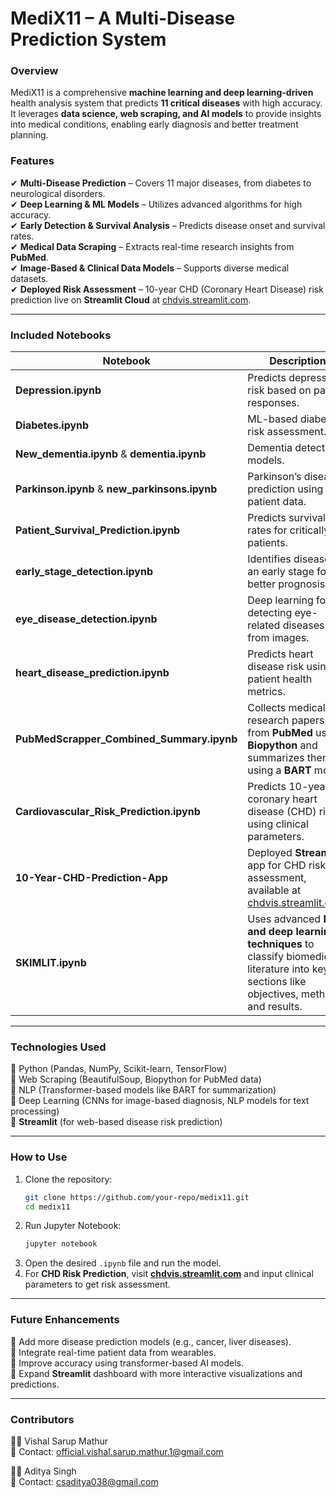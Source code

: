 # **MediX11 – A Multi-Disease Prediction System**  

### **Overview**  
MediX11 is a comprehensive **machine learning and deep learning-driven** health analysis system that predicts **11 critical diseases** with high accuracy. It leverages **data science, web scraping, and AI models** to provide insights into medical conditions, enabling early diagnosis and better treatment planning.  

### **Features**  
✔ **Multi-Disease Prediction** – Covers 11 major diseases, from diabetes to neurological disorders.  
✔ **Deep Learning & ML Models** – Utilizes advanced algorithms for high accuracy.  
✔ **Early Detection & Survival Analysis** – Predicts disease onset and survival rates.  
✔ **Medical Data Scraping** – Extracts real-time research insights from **PubMed**.  
✔ **Image-Based & Clinical Data Models** – Supports diverse medical datasets.  
✔ **Deployed Risk Assessment** – 10-year CHD (Coronary Heart Disease) risk prediction live on **Streamlit Cloud** at [chdvis.streamlit.com](https://chdvis.streamlit.com).  

---

### **Included Notebooks**  

| Notebook | Description |
|----------|------------|
| **Depression.ipynb** | Predicts depression risk based on patient responses. |
| **Diabetes.ipynb** | ML-based diabetes risk assessment. |
| **New_dementia.ipynb** & **dementia.ipynb** | Dementia detection models. |
| **Parkinson.ipynb** & **new_parkinsons.ipynb** | Parkinson’s disease prediction using patient data. |
| **Patient_Survival_Prediction.ipynb** | Predicts survival rates for critically ill patients. |
| **early_stage_detection.ipynb** | Identifies diseases at an early stage for better prognosis. |
| **eye_disease_detection.ipynb** | Deep learning for detecting eye-related diseases from images. |
| **heart_disease_prediction.ipynb** | Predicts heart disease risk using patient health metrics. |
| **PubMedScrapper_Combined_Summary.ipynb** | Collects medical research papers from **PubMed** using **Biopython** and summarizes them using a **BART** model. |
| **Cardiovascular_Risk_Prediction.ipynb** | Predicts 10-year coronary heart disease (CHD) risk using clinical parameters. |
| **10-Year-CHD-Prediction-App** | Deployed **Streamlit** app for CHD risk assessment, available at [chdvis.streamlit.com](https://chdvis.streamlit.com). |
| **SKIMLIT.ipynb** | Uses advanced **NLP and deep learning techniques** to classify biomedical literature into key sections like objectives, methods, and results. |

---

### **Technologies Used**  
🔹 Python (Pandas, NumPy, Scikit-learn, TensorFlow)  
🔹 Web Scraping (BeautifulSoup, Biopython for PubMed data)  
🔹 NLP (Transformer-based models like BART for summarization)  
🔹 Deep Learning (CNNs for image-based diagnosis, NLP models for text processing)  
🔹 **Streamlit** (for web-based disease risk prediction)  

---

### **How to Use**  
1. Clone the repository:  
   ```bash
   git clone https://github.com/your-repo/medix11.git
   cd medix11
   ```
2. Run Jupyter Notebook:  
   ```bash
   jupyter notebook
   ```
3. Open the desired `.ipynb` file and run the model.  
4. For **CHD Risk Prediction**, visit **[chdvis.streamlit.com](https://chdvis.streamlit.com)** and input clinical parameters to get risk assessment.  

---

### **Future Enhancements**  
🚀 Add more disease prediction models (e.g., cancer, liver diseases).  
🚀 Integrate real-time patient data from wearables.  
🚀 Improve accuracy using transformer-based AI models.  
🚀 Expand **Streamlit** dashboard with more interactive visualizations and predictions.  

---

### **Contributors**  
👨‍💻 Vishal Sarup Mathur  
📧 Contact: official.vishal.sarup.mathur.1@gmail.com  

👨‍💻 Aditya Singh  
📧 Contact: csaditya038@gmail.com  



